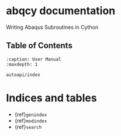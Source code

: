 # abqcy documentation

Writing Abaqus Subroutines in Cython

## Table of Contents

```{toctree}
:caption: User Manual
:maxdepth: 1

autoapi/index
```

# Indices and tables

- {ref}`genindex`
- {ref}`modindex`
- {ref}`search`
